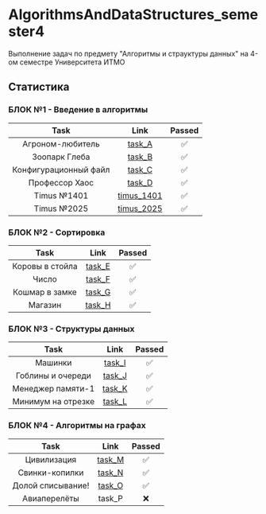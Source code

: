 # AlgorithmsAndDataStructures_semester4
Выполнение задач по предмету "Алгоритмы и страуктуры данных" на 4-ом семестре Университета ИТМО

## Статистика

### БЛОК №1 - Введение в алгоритмы

| Task                  | Link                                | Passed |
| :---:                 | :---:                               | :---:  |
| Агроном-любитель      | [task_A](part_1/task_A.cpp)         | ✅     |
| Зоопарк Глеба         | [task_B](part_1/task_B.cpp)         | ✅     |
| Конфигурационный файл | [task_C](part_1/task_C.cpp)         | ✅     |
| Профессор Хаос        | [task_D](part_1/task_D.cpp)         | ✅     |
| Timus №1401           | [timus_1401](part_1/timus_1401.cpp) | ✅     |
| Timus №2025           | [timus_2025](part_1/timus_2025.cpp) | ✅     |

### БЛОК №2 - Сортировка

| Task            | Link                        | Passed |
| :---:           | :---:                       | :---:  |
| Коровы в стойла | [task_E](part_2/task_E.cpp) | ✅     |
| Число           | [task_F](part_2/task_F.cpp) | ✅     |
| Кошмар в замке  | [task_G](part_2/task_G.cpp) | ✅     |
| Магазин         | [task_H](part_2/task_H.cpp) | ✅     |

### БЛОК №3 - Структуры данных

| Task               | Link                        | Passed |
| :---:              | :---:                       | :---:  |
| Машинки            | [task_I](part_3/task_I.cpp) | ✅     |
| Гоблины и очереди  | [task_J](part_3/task_J.cpp) | ✅     |
| Менеджер памяти-1  | [task_K](part_3/task_K.cpp) | ✅     |
| Минимум на отрезке | [task_L](part_3/task_L.cpp) | ✅     |

### БЛОК №4 - Алгоритмы на графах

| Task              | Link                        | Passed |
| :---:             | :---:                       | :---:  |
| Цивилизация       | [task_M](part_4/task_M.cpp) | ✅     |
| Свинки-копилки    | [task_N](part_4/task_N.cpp) | ✅     |
| Долой списывание! | [task_O](part_4/task_O.cpp) | ✅     |
| Авиаперелёты      | task_P                       | ❌     |
